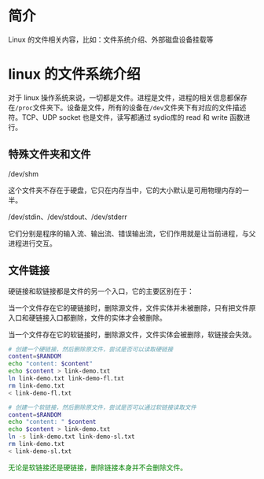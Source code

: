 # 简介

Linux 的文件相关内容，比如：文件系统介绍、外部磁盘设备挂载等

# linux 的文件系统介绍

对于 linux 操作系统来说，一切都是文件。进程是文件，进程的相关信息都保存在`/proc`文件夹下。设备是文件，所有的设备在`/dev`文件夹下有对应的文件描述符。TCP、UDP socket 也是文件，读写都通过 sydio库的 read 和 write 函数进行。

## 特殊文件夹和文件

/dev/shm

这个文件夹不存在于硬盘，它只在内存当中，它的大小默认是可用物理内存的一半。

/dev/stdin、/dev/stdout、/dev/stderr

它们分别是程序的输入流、输出流、错误输出流，它们作用就是让当前进程，与父进程进行交互。

## 文件链接

硬链接和软链接都是文件的另一个入口，它的主要区别在于：

当一个文件存在它的硬链接时，删除源文件，文件实体并未被删除，只有把文件原入口和硬链接入口都删除，文件的实体才会被删除。

当一个文件存在它的软链接时，删除源文件，文件实体会被删除，软链接会失效。

```bash
# 创建一个硬链接，然后删除原文件，尝试是否可以读取硬链接
content=$RANDOM
echo "content: $content"
echo $content > link-demo.txt
ln link-demo.txt link-demo-fl.txt
rm link-demo.txt
< link-demo-fl.txt

# 创建一个软链接，然后删除原文件，尝试是否可以通过软链接读取文件
content=$RANDOM
echo "content: " $content
echo $content > link-demo.txt
ln -s link-demo.txt link-demo-sl.txt
rm link-demo.txt
< link-demo-sl.txt
```

<font color="green">无论是软链接还是硬链接，删除链接本身并不会删除文件。</font>